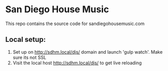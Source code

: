 # San Diego House Music 

This repo contains the source code for sandiegohousemusic.com

## Local setup:

1. Set up on http://sdhm.local/djs/ domain and launch 'gulp watch'. Make sure its not SSL
2. Visit the local host http://sdhm.local/djs/ to get live reloading
